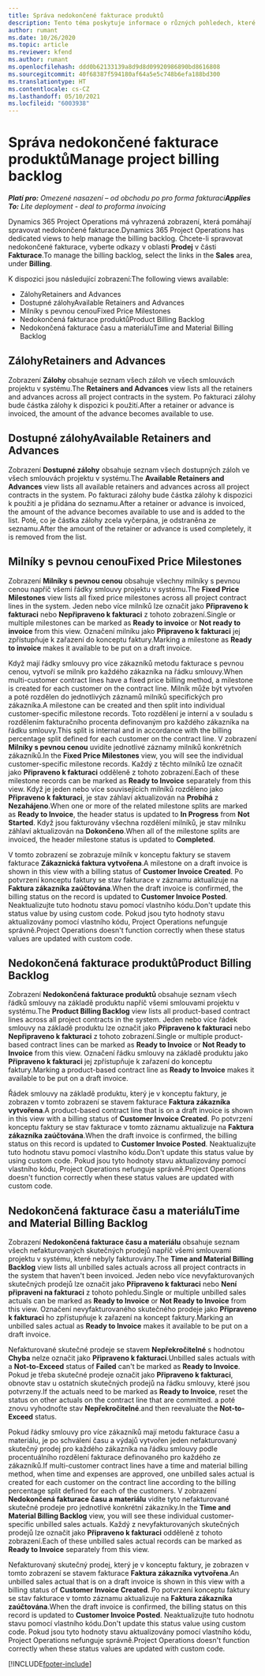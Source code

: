 ```yaml
---
title: Správa nedokončené fakturace produktů
description: Tento téma poskytuje informace o různých pohledech, které jsou k dispozici při správě nevyřízených fakturací u projektů.
author: rumant
ms.date: 10/26/2020
ms.topic: article
ms.reviewer: kfend
ms.author: rumant
ms.openlocfilehash: ddd0b62133139a8d9d8d09920986890bd8616808
ms.sourcegitcommit: 40f68387f594180af64a5e5c748b6efa188bd300
ms.translationtype: HT
ms.contentlocale: cs-CZ
ms.lasthandoff: 05/10/2021
ms.locfileid: "6003938"
---
```

# <a name="manage-project-billing-backlog"></a><span data-ttu-id="88cd9-103">Správa nedokončené fakturace produktů</span><span class="sxs-lookup"><span data-stu-id="88cd9-103">Manage project billing backlog</span></span> 

<span data-ttu-id="88cd9-104">_**Platí pro:** Omezené nasazení – od obchodu po pro forma fakturaci_</span><span class="sxs-lookup"><span data-stu-id="88cd9-104">_**Applies To:** Lite deployment - deal to proforma invoicing_</span></span>

<span data-ttu-id="88cd9-105">Dynamics 365 Project Operations má vyhrazená zobrazení, která pomáhají spravovat nedokončené fakturace.</span><span class="sxs-lookup"><span data-stu-id="88cd9-105">Dynamics 365 Project Operations has dedicated views to help manage the billing backlog.</span></span> <span data-ttu-id="88cd9-106">Chcete-li spravovat nedokončené fakturace, vyberte odkazy v oblasti **Prodej** v části **Fakturace**.</span><span class="sxs-lookup"><span data-stu-id="88cd9-106">To manage the billing backlog, select the links in the **Sales** area, under **Billing**.</span></span> 

<span data-ttu-id="88cd9-107">K dispozici jsou následující zobrazení:</span><span class="sxs-lookup"><span data-stu-id="88cd9-107">The following views available:</span></span>

- <span data-ttu-id="88cd9-108">Zálohy</span><span class="sxs-lookup"><span data-stu-id="88cd9-108">Retainers and Advances</span></span>
- <span data-ttu-id="88cd9-109">Dostupné zálohy</span><span class="sxs-lookup"><span data-stu-id="88cd9-109">Available Retainers and Advances</span></span>
- <span data-ttu-id="88cd9-110">Milníky s pevnou cenou</span><span class="sxs-lookup"><span data-stu-id="88cd9-110">Fixed Price Milestones</span></span>
- <span data-ttu-id="88cd9-111">Nedokončená fakturace produktů</span><span class="sxs-lookup"><span data-stu-id="88cd9-111">Product Billing Backlog</span></span>
- <span data-ttu-id="88cd9-112">Nedokončená fakturace času a materiálu</span><span class="sxs-lookup"><span data-stu-id="88cd9-112">Time and Material Billing Backlog</span></span>

## <a name="retainers-and-advances"></a><span data-ttu-id="88cd9-113">Zálohy</span><span class="sxs-lookup"><span data-stu-id="88cd9-113">Retainers and Advances</span></span>

<span data-ttu-id="88cd9-114">Zobrazení **Zálohy** obsahuje seznam všech záloh ve všech smlouvách projektu v systému.</span><span class="sxs-lookup"><span data-stu-id="88cd9-114">The **Retainers and Advances** view lists all the retainers and advances across all project contracts in the system.</span></span> <span data-ttu-id="88cd9-115">Po fakturaci zálohy bude částka zálohy k dispozici k použití.</span><span class="sxs-lookup"><span data-stu-id="88cd9-115">After a retainer or advance is invoiced, the amount of the advance becomes available to use.</span></span>

## <a name="available-retainers-and-advances"></a><span data-ttu-id="88cd9-116">Dostupné zálohy</span><span class="sxs-lookup"><span data-stu-id="88cd9-116">Available Retainers and Advances</span></span>

<span data-ttu-id="88cd9-117">Zobrazení **Dostupné zálohy** obsahuje seznam všech dostupných záloh ve všech smlouvách projektu v systému.</span><span class="sxs-lookup"><span data-stu-id="88cd9-117">The **Available Retainers and Advances** view lists all available retainers and advances across all project contracts in the system.</span></span> <span data-ttu-id="88cd9-118">Po fakturaci zálohy bude částka zálohy k dispozici k použití a je přidána do seznamu.</span><span class="sxs-lookup"><span data-stu-id="88cd9-118">After a retainer or advance is invoiced, the amount of the advance becomes available to use and is added to the list.</span></span> <span data-ttu-id="88cd9-119">Poté, co je částka zálohy zcela vyčerpána, je odstraněna ze seznamu.</span><span class="sxs-lookup"><span data-stu-id="88cd9-119">After the amount of the retainer or advance is used completely, it is removed from the list.</span></span>

## <a name="fixed-price-milestones"></a><span data-ttu-id="88cd9-120">Milníky s pevnou cenou</span><span class="sxs-lookup"><span data-stu-id="88cd9-120">Fixed Price Milestones</span></span>

<span data-ttu-id="88cd9-121">Zobrazení **Milníky s pevnou cenou** obsahuje všechny milníky s pevnou cenou napříč všemi řádky smlouvy projektu v systému.</span><span class="sxs-lookup"><span data-stu-id="88cd9-121">The **Fixed Price Milestones** view lists all fixed price milestones across all project contract lines in the system.</span></span> <span data-ttu-id="88cd9-122">Jeden nebo více milníků lze označit jako **Připraveno k fakturaci** nebo **Nepřipraveno k fakturaci** z tohoto zobrazení.</span><span class="sxs-lookup"><span data-stu-id="88cd9-122">Single or multiple milestones can be marked as **Ready to invoice** or **Not ready to invoice** from this view.</span></span> <span data-ttu-id="88cd9-123">Označení milníku jako **Připraveno k fakturaci** jej zpřístupňuje k zařazení do konceptu faktury.</span><span class="sxs-lookup"><span data-stu-id="88cd9-123">Marking a milestone as **Ready to invoice** makes it available to be put on a draft invoice.</span></span>

<span data-ttu-id="88cd9-124">Když mají řádky smlouvy pro více zákazníků metodu fakturace s pevnou cenou, vytvoří se milník pro každého zákazníka na řádku smlouvy.</span><span class="sxs-lookup"><span data-stu-id="88cd9-124">When multi-customer contract lines have a fixed price billing method, a milestone is created for each customer on the contract line.</span></span> <span data-ttu-id="88cd9-125">Milník může být vytvořen a poté rozdělen do jednotlivých záznamů milníků specifických pro zákazníka.</span><span class="sxs-lookup"><span data-stu-id="88cd9-125">A milestone can be created and then split into individual customer-specific milestone records.</span></span> <span data-ttu-id="88cd9-126">Toto rozdělení je interní a v souladu s rozdělením fakturačního procenta definovaným pro každého zákazníka na řádku smlouvy.</span><span class="sxs-lookup"><span data-stu-id="88cd9-126">This split is internal and in accordance with the billing percentage split defined for each customer on the contract line.</span></span> <span data-ttu-id="88cd9-127">V zobrazení **Milníky s pevnou cenou** uvidíte jednotlivé záznamy milníků konkrétních zákazníků.</span><span class="sxs-lookup"><span data-stu-id="88cd9-127">In the **Fixed Price Milestones** view, you will see the individual customer-specific milestone records.</span></span> <span data-ttu-id="88cd9-128">Každý z těchto milníků lze označit jako **Připraveno k fakturaci** odděleně z tohoto zobrazení.</span><span class="sxs-lookup"><span data-stu-id="88cd9-128">Each of these milestone records can be marked as **Ready to Invoice** separately from this view.</span></span> <span data-ttu-id="88cd9-129">Když je jeden nebo více souvisejících milníků rozděleno jako **Připraveno k fakturaci**, je stav záhlaví aktualizován na **Probíhá** z **Nezahájeno**.</span><span class="sxs-lookup"><span data-stu-id="88cd9-129">When one or more of the related milestone splits are marked as **Ready to Invoice**, the header status is updated to **In Progress** from **Not Started**.</span></span> <span data-ttu-id="88cd9-130">Když jsou fakturovány všechna rozdělení milníků, je stav milníku záhlaví aktualizován na **Dokončeno**.</span><span class="sxs-lookup"><span data-stu-id="88cd9-130">When all of the milestone splits are invoiced, the header milestone status is updated to **Completed**.</span></span>

<span data-ttu-id="88cd9-131">V tomto zobrazení se zobrazuje milník v konceptu faktury se stavem fakturace **Zákaznická faktura vytvořena**.</span><span class="sxs-lookup"><span data-stu-id="88cd9-131">A milestone on a draft invoice is shown in this view with a billing status of **Customer Invoice Created**.</span></span> <span data-ttu-id="88cd9-132">Po potvrzení konceptu faktury se stav fakturace v záznamu aktualizuje na **Faktura zákazníka zaúčtována**.</span><span class="sxs-lookup"><span data-stu-id="88cd9-132">When the draft invoice is confirmed, the billing status on the record is updated to **Customer Invoice Posted**.</span></span> <span data-ttu-id="88cd9-133">Neaktualizujte tuto hodnotu stavu pomocí vlastního kódu.</span><span class="sxs-lookup"><span data-stu-id="88cd9-133">Don't update this status value by using custom code.</span></span> <span data-ttu-id="88cd9-134">Pokud jsou tyto hodnoty stavu aktualizovány pomocí vlastního kódu, Project Operations nefunguje správně.</span><span class="sxs-lookup"><span data-stu-id="88cd9-134">Project Operations doesn't function correctly when these status values are updated with custom code.</span></span>

## <a name="product-billing-backlog"></a><span data-ttu-id="88cd9-135">Nedokončená fakturace produktů</span><span class="sxs-lookup"><span data-stu-id="88cd9-135">Product Billing Backlog</span></span>

<span data-ttu-id="88cd9-136">Zobrazení **Nedokončená fakturace produktů** obsahuje seznam všech řádků smlouvy na základě produktu napříč všemi smlouvami projektu v systému.</span><span class="sxs-lookup"><span data-stu-id="88cd9-136">The **Product Billing Backlog** view lists all product-based contract lines across all project contracts in the system.</span></span> <span data-ttu-id="88cd9-137">Jeden nebo více řádek smlouvy na základě produktu lze označit jako **Připraveno k fakturaci** nebo **Nepřipraveno k fakturaci** z tohoto zobrazení.</span><span class="sxs-lookup"><span data-stu-id="88cd9-137">Single or multiple product-based contract lines can be marked as **Ready to Invoice** or **Not Ready to Invoice** from this view.</span></span> <span data-ttu-id="88cd9-138">Označení řádku smlouvy na základě produktu jako **Připraveno k fakturaci** jej zpřístupňuje k zařazení do konceptu faktury.</span><span class="sxs-lookup"><span data-stu-id="88cd9-138">Marking a product-based contract line as **Ready to Invoice** makes it available to be put on a draft invoice.</span></span>

<span data-ttu-id="88cd9-139">Řádek smlouvy na základě produktu, který je v konceptu faktury, je zobrazen v tomto zobrazení se stavem fakturace **Faktura zákazníka vytvořena**.</span><span class="sxs-lookup"><span data-stu-id="88cd9-139">A product-based contract line that is on a draft invoice is shown in this view with a billing status of **Customer Invoice Created**.</span></span> <span data-ttu-id="88cd9-140">Po potvrzení konceptu faktury se stav fakturace v tomto záznamu aktualizuje na **Faktura zákazníka zaúčtována**.</span><span class="sxs-lookup"><span data-stu-id="88cd9-140">When the draft invoice is confirmed, the billing status on this record is updated to **Customer Invoice Posted**.</span></span> <span data-ttu-id="88cd9-141">Neaktualizujte tuto hodnotu stavu pomocí vlastního kódu.</span><span class="sxs-lookup"><span data-stu-id="88cd9-141">Don't update this status value by using custom code.</span></span> <span data-ttu-id="88cd9-142">Pokud jsou tyto hodnoty stavu aktualizovány pomocí vlastního kódu, Project Operations nefunguje správně.</span><span class="sxs-lookup"><span data-stu-id="88cd9-142">Project Operations doesn't function correctly when these status values are updated with custom code.</span></span>

## <a name="time-and-material-billing-backlog"></a><span data-ttu-id="88cd9-143">Nedokončená fakturace času a materiálu</span><span class="sxs-lookup"><span data-stu-id="88cd9-143">Time and Material Billing Backlog</span></span>

<span data-ttu-id="88cd9-144">Zobrazení **Nedokončená fakturace času a materiálu** obsahuje seznam všech nefakturovaných skutečných prodejů napříč všemi smlouvami projektu v systému, které nebyly fakturovány.</span><span class="sxs-lookup"><span data-stu-id="88cd9-144">The **Time and Material Billing Backlog** view lists all unbilled sales actuals across all project contracts in the system that haven't been invoiced.</span></span> <span data-ttu-id="88cd9-145">Jeden nebo více nevyfakturovaných skutečných prodejů lze označit jako **Připraveno k fakturaci** nebo **Není připraveni na fakturaci** z tohoto pohledu.</span><span class="sxs-lookup"><span data-stu-id="88cd9-145">Single or multiple unbilled sales actuals can be marked as **Ready to Invoice** or **Not Ready to Invoice** from this view.</span></span> <span data-ttu-id="88cd9-146">Označení nevyfakturovaného skutečného prodeje jako **Připraveno k fakturaci** ho zpřístupňuje k zařazení na koncept faktury.</span><span class="sxs-lookup"><span data-stu-id="88cd9-146">Marking an unbilled sales actual as **Ready to Invoice** makes it available to be put on a draft invoice.</span></span>

<span data-ttu-id="88cd9-147">Nefakturované skutečné prodeje se stavem **Nepřekročitelné** s hodnotou **Chyba** nelze označit jako **Připraveno k fakturaci**.</span><span class="sxs-lookup"><span data-stu-id="88cd9-147">Unbilled sales actuals with a **Not-to-Exceed** status of **Failed** can't be marked as **Ready to Invoice**.</span></span> <span data-ttu-id="88cd9-148">Pokud je třeba skutečné prodeje označit jako **Připraveno k fakturaci**, obnovte stav u ostatních skutečných prodejů na řádku smlouvy, které jsou potvrzeny.</span><span class="sxs-lookup"><span data-stu-id="88cd9-148">If the actuals need to be marked as **Ready to Invoice**, reset the status on other actuals on the contract line that are committed.</span></span> <span data-ttu-id="88cd9-149">a poté znovu vyhodnoťte stav **Nepřekročitelné**.</span><span class="sxs-lookup"><span data-stu-id="88cd9-149">and then reevaluate the **Not-to-Exceed** status.</span></span>

<span data-ttu-id="88cd9-150">Pokud řádky smlouvy pro více zákazníků mají metodu fakturace času a materiálu, je po schválení času a výdajů vytvořen jeden nefakturovaný skutečný prodej pro každého zákazníka na řádku smlouvy podle procentuálního rozdělení fakturace definovaného pro každého ze zákazníků.</span><span class="sxs-lookup"><span data-stu-id="88cd9-150">If multi-customer contract lines have a time and material billing method, when time and expenses are approved, one unbilled sales actual is created for each customer on the contract line according to the billing percentage split defined for each of the customers.</span></span> <span data-ttu-id="88cd9-151">V zobrazení **Nedokončená fakturace času a materiálu** vidíte tyto nefakturované skutečné prodeje pro jednotlivé konkrétní zákazníky.</span><span class="sxs-lookup"><span data-stu-id="88cd9-151">In the **Time and Material Billing Backlog** view, you will see these individual customer-specific unbilled sales actuals.</span></span> <span data-ttu-id="88cd9-152">Každý z nevyfakturovaných skutečných prodejů lze označit jako **Připraveno k fakturaci** odděleně z tohoto zobrazení.</span><span class="sxs-lookup"><span data-stu-id="88cd9-152">Each of these unbilled sales actual records can be marked as **Ready to Invoice** separately from this view.</span></span>

<span data-ttu-id="88cd9-153">Nefakturovaný skutečný prodej, který je v konceptu faktury, je zobrazen v tomto zobrazení se stavem fakturace **Faktura zákazníka vytvořena**.</span><span class="sxs-lookup"><span data-stu-id="88cd9-153">An unbilled sales actual that is on a draft invoice is shown in this view with a billing status of **Customer Invoice Created**.</span></span> <span data-ttu-id="88cd9-154">Po potvrzení konceptu faktury se stav fakturace v tomto záznamu aktualizuje na **Faktura zákazníka zaúčtována**.</span><span class="sxs-lookup"><span data-stu-id="88cd9-154">When the draft invoice is confirmed, the billing status on this record is updated to **Customer Invoice Posted**.</span></span> <span data-ttu-id="88cd9-155">Neaktualizujte tuto hodnotu stavu pomocí vlastního kódu.</span><span class="sxs-lookup"><span data-stu-id="88cd9-155">Don't update this status value using custom code.</span></span> <span data-ttu-id="88cd9-156">Pokud jsou tyto hodnoty stavu aktualizovány pomocí vlastního kódu, Project Operations nefunguje správně.</span><span class="sxs-lookup"><span data-stu-id="88cd9-156">Project Operations doesn't function correctly when these status values are updated with custom code.</span></span>


[!INCLUDE[footer-include](../../includes/footer-banner.md)]
